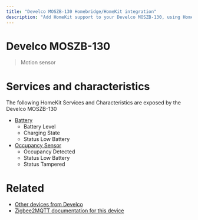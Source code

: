 ```yaml
---
title: "Develco MOSZB-130 Homebridge/HomeKit integration"
description: "Add HomeKit support to your Develco MOSZB-130, using Homebridge, Zigbee2MQTT and homebridge-z2m."
---
```

<!---
This file has been GENERATED using src/docgen/docgen.ts
DO NOT EDIT THIS FILE MANUALLY!
-->
# Develco MOSZB-130
> Motion sensor


# Services and characteristics
The following HomeKit Services and Characteristics are exposed by
the Develco MOSZB-130

* [Battery](../../battery.md)
  * Battery Level
  * Charging State
  * Status Low Battery
* [Occupancy Sensor](../../sensors.md)
  * Occupancy Detected
  * Status Low Battery
  * Status Tampered


# Related
* [Other devices from Develco](../index.md#develco)
* [Zigbee2MQTT documentation for this device](https://www.zigbee2mqtt.io/devices/MOSZB-130.html)